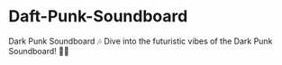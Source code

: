 # Daft-Punk-Soundboard
Dark Punk Soundboard 🎶 Dive into the futuristic vibes of the Dark Punk Soundboard! 🌌✨ 
